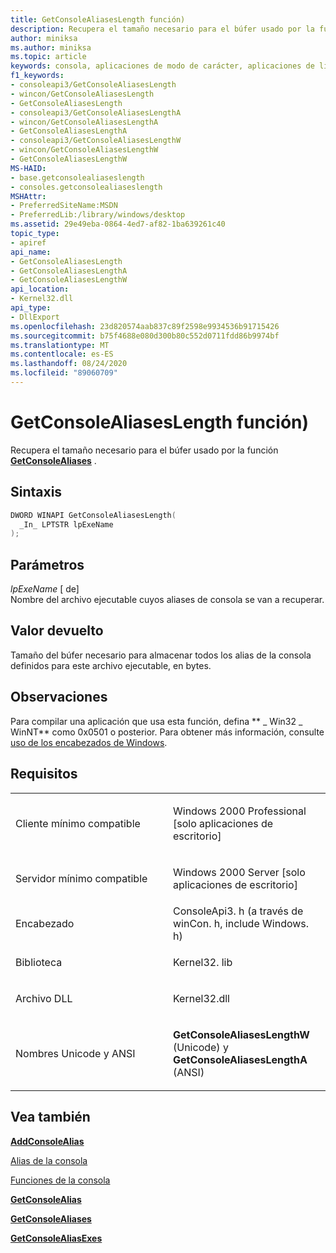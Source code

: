 ```yaml
---
title: GetConsoleAliasesLength función)
description: Recupera el tamaño necesario para el búfer usado por la función GetConsoleAliases.
author: miniksa
ms.author: miniksa
ms.topic: article
keywords: consola, aplicaciones de modo de carácter, aplicaciones de línea de comandos, aplicaciones de terminal, API de consola
f1_keywords:
- consoleapi3/GetConsoleAliasesLength
- wincon/GetConsoleAliasesLength
- GetConsoleAliasesLength
- consoleapi3/GetConsoleAliasesLengthA
- wincon/GetConsoleAliasesLengthA
- GetConsoleAliasesLengthA
- consoleapi3/GetConsoleAliasesLengthW
- wincon/GetConsoleAliasesLengthW
- GetConsoleAliasesLengthW
MS-HAID:
- base.getconsolealiaseslength
- consoles.getconsolealiaseslength
MSHAttr:
- PreferredSiteName:MSDN
- PreferredLib:/library/windows/desktop
ms.assetid: 29e49eba-0864-4ed7-af82-1ba639261c40
topic_type:
- apiref
api_name:
- GetConsoleAliasesLength
- GetConsoleAliasesLengthA
- GetConsoleAliasesLengthW
api_location:
- Kernel32.dll
api_type:
- DllExport
ms.openlocfilehash: 23d820574aab837c89f2598e9934536b91715426
ms.sourcegitcommit: b75f4688e080d300b80c552d0711fdd86b9974bf
ms.translationtype: MT
ms.contentlocale: es-ES
ms.lasthandoff: 08/24/2020
ms.locfileid: "89060709"
---
```

# <a name="getconsolealiaseslength-function"></a>GetConsoleAliasesLength función)


Recupera el tamaño necesario para el búfer usado por la función [**GetConsoleAliases**](getconsolealiases.md) .

<a name="syntax"></a>Sintaxis
------

```C
DWORD WINAPI GetConsoleAliasesLength(
  _In_ LPTSTR lpExeName
);
```

<a name="parameters"></a>Parámetros
----------

*lpExeName* \[ de\]  
Nombre del archivo ejecutable cuyos aliases de consola se van a recuperar.

<a name="return-value"></a>Valor devuelto
------------

Tamaño del búfer necesario para almacenar todos los alias de la consola definidos para este archivo ejecutable, en bytes.

<a name="remarks"></a>Observaciones
-------

Para compilar una aplicación que usa esta función, defina ** \_ Win32 \_ WinNT** como 0x0501 o posterior. Para obtener más información, consulte [uso de los encabezados de Windows](https://msdn.microsoft.com/library/windows/desktop/aa383745).

<a name="requirements"></a>Requisitos
------------

<table>
<colgroup>
<col width="50%" />
<col width="50%" />
</colgroup>
<tbody>
<tr class="odd">
<td><p>Cliente mínimo compatible</p></td>
<td><p>Windows 2000 Professional [solo aplicaciones de escritorio]</p></td>
</tr>
<tr class="even">
<td><p>Servidor mínimo compatible</p></td>
<td><p>Windows 2000 Server [solo aplicaciones de escritorio]</p></td>
</tr>
<tr class="odd">
<td><p>Encabezado</p></td>
<td>ConsoleApi3. h (a través de winCon. h, include Windows. h)</td>
</tr>
<tr class="even">
<td><p>Biblioteca</p></td>
<td>Kernel32. lib</td>
</tr>
<tr class="odd">
<td><p>Archivo DLL</p></td>
<td>Kernel32.dll</td>
</tr>
<tr class="even">
<td><p>Nombres Unicode y ANSI</p></td>
<td><p><strong>GetConsoleAliasesLengthW</strong> (Unicode) y <strong>GetConsoleAliasesLengthA</strong> (ANSI)</p></td>
</tr>
<tr class="odd">
</tr>
<tr class="even">
</tr>
<tr class="odd">
</tr>
<tr class="even">
</tr>
</tbody>
</table>

## <a name="span-idsee_alsospansee-also"></a><span id="see_also"></span>Vea también


[**AddConsoleAlias**](addconsolealias.md)

[Alias de la consola](console-aliases.md)

[Funciones de la consola](console-functions.md)

[**GetConsoleAlias**](getconsolealias.md)

[**GetConsoleAliases**](getconsolealiases.md)

[**GetConsoleAliasExes**](getconsolealiasexes.md)

 

 




